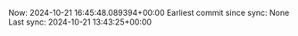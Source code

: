Now: 2024-10-21 16:45:48.089394+00:00 Earliest commit since sync: None Last sync: 2024-10-21 13:43:25+00:00
